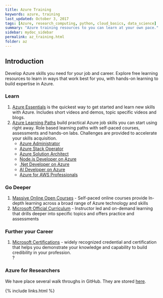 ```yaml
---
title: Azure Training 
keywords: azure, training 
last_updated: October 3, 2017
tags: [Azure, research_computing, python, cloud_basics, data_science]
summary: "Azure training resources to you can learn at your own pace." 
sidebar: mydoc_sidebar
permalink: az_training.html
folder: az
---
```


## Introduction
Develop Azure skills you need for your job and career. Explore free learning resources to learn in ways that work best for you, with hands-on learning to build expertise in Azure.

### Learn
1. [Azure Essentials](https://www.microsoft.com/en-us/azureessentials?wa=wsignin1.0) is the quickest way to get started and learn new skills with Azure. Includes short videos and demos, topic specific videos and blogs. 
2. [Azure Learning Paths](https://azure.microsoft.com/en-us/training/) build practical Azure job skills you can start using right away. Role based learning paths with self-paced courses, assessments and hands-on labs. Challenges are provided to accelerate your skills acquisition.
   - [Azure Administrator](https://azure.microsoft.com/en-us/training/learning-paths/azure-administrator/)
   - [Azure Stack Operator](https://azure.microsoft.com/en-us/training/learning-paths/azure-stack-operator/)
   - [Azure Solution Architect](https://azure.microsoft.com/en-us/training/learning-paths/azure-solution-architect/)
   - [Node.js Developer on Azure](https://azure.microsoft.com/en-us/training/learning-paths/node-js-developer/)
   - [.Net Developer on Azure](https://azure.microsoft.com/en-us/training/learning-paths/dotnet-developer/)
   - [AI Developer on Azure](https://azure.microsoft.com/en-us/training/learning-paths/azure-ai-developer/)
   - [Azure for AWS Professionals](https://azure.microsoft.com/en-us/training/learning-paths/azure-for-aws-professional/)

### Go Deeper
1. [Massive Online Open Courses](https://www.edx.org/course?school=Microsoft%3A%20Microsoft) - Self-paced online courses provide In-depth learning across a broad range of Azure technology and skills  
2. [Microsoft Official Curriculum](https://www.microsoft.com/en-us/learning/course-list.aspx)  - Instructor led and on-demand learning that drills deeper into specific topics and offers practice and assessments 

### Further your Career
1. [Microsoft Certifications](https://www.microsoft.com/en-us/learning/browse-all-certifications.aspx?technology=Microsoft%20Azure)  - widely recognized credential and certification that helps you demonstrate your knowledge and capability to build credibility in your profession.   
? 
### Azure for Researchers
We have place several walk throughs in GitHub.  They are stored [here](https://github.com/MSRConnections/Azure-training-course).

{% include links.html %}
